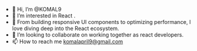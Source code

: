 - 👋 Hi, I’m @KOMAL9
- 👀 I’m interested in React .
- 🌱 From building responsive UI components to optimizing performance, I love diving deep into the React ecosystem.
- 💞️ I’m looking to collaborate on working together as react developers.
- 📫 How to reach me komalapril9@gmail.com

<!---
KOMAL9/KOMAL9 is a ✨ special ✨ repository because its `README.md` (this file) appears on your GitHub profile.
You can click the Preview link to take a look at your changes.
--->
